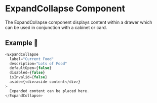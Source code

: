 # ExpandCollapse Component

The ExpandCollapse component displays content within a drawer which can be used in conjunction with a cabinet or card.

## Example 🚀

```javascript
<ExpandCollapse
  label="Current Food"
  description="Lots of Food"
  defaultOpen={false}
  disabled={false}
  isInvalid={false}
  aside={<div>aside content</div>}
>
  Expanded content can be placed here.
</ExpandCollapse>
```
